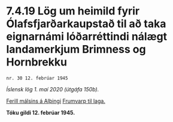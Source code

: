 # 7.4.19 Lög um heimild fyrir Ólafsfjarðarkaupstað til að taka eignarnámi lóðarréttindi nálægt landamerkjum Brimness og Hornbrekku

`nr. 30 12. febrúar 1945`

_Íslensk lög 1. maí 2020 (útgáfa 150b)._

[Ferill málsins á Alþingi](https://www.althingi.is/thingstorf/thingmalalistar-eftir-thingum/ferill/?ltg=63&mnr=207)
[Frumvarp til laga.](https://www.althingi.is/altext/63/s/pdf/0594.pdf)

**Tóku gildi 12. febrúar 1945.**

